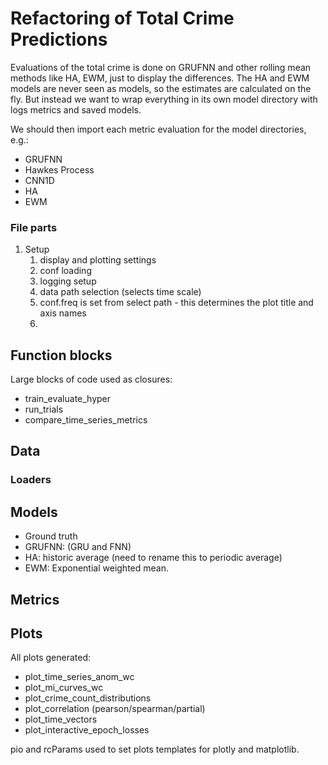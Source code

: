 # Refactoring of Total Crime Predictions

Evaluations of the total crime is done on GRUFNN and other rolling mean methods like HA, EWM, just to display the
differences. The HA and EWM models are never seen as models, so the estimates are calculated on the fly. But instead we
want to wrap everything in its own model directory with logs metrics and saved models.

We should then import each metric evaluation for the model directories, e.g.:

- GRUFNN
- Hawkes Process
- CNN1D
- HA
- EWM

### File parts

1. Setup
   1. display and plotting settings
   2. conf loading
   3. logging setup
   4. data path selection (selects time scale)
   5. conf.freq is set from select path - this determines the plot title and axis names
   6.

## Function blocks

Large blocks of code used as closures:

- train_evaluate_hyper
- run_trials
- compare_time_series_metrics

## Data

### Loaders

## Models

- Ground truth
- GRUFNN: (GRU and FNN)
- HA: historic average (need to rename this to periodic average)
- EWM: Exponential weighted mean.

## Metrics

## Plots

All plots generated:

- plot_time_series_anom_wc
- plot_mi_curves_wc
- plot_crime_count_distributions
- plot_correlation (pearson/spearman/partial)
- plot_time_vectors
- plot_interactive_epoch_losses

pio and rcParams used to set plots templates for plotly and matplotlib.

